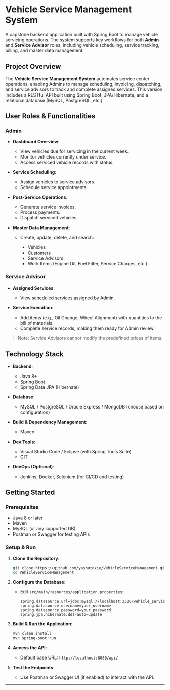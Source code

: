 # Vehicle Service Management System  

A capstone backend application built with Spring Boot to manage vehicle servicing operations. The system supports key workflows for both **Admin** and **Service Advisor** roles, including vehicle scheduling, service tracking, billing, and master data management.

## Project Overview

The **Vehicle Service Management System** automates service center operations, enabling Admins to manage scheduling, invoicing, dispatching, and service advisors to track and complete assigned services. This version includes a RESTful API built using Spring Boot, JPA/Hibernate, and a relational database (MySQL, PostgreSQL, etc.).

## User Roles & Functionalities

### Admin

* **Dashboard Overview**:

  * View vehicles due for servicing in the current week.
  * Monitor vehicles currently under service.
  * Access serviced vehicle records with status.

* **Service Scheduling**:

  * Assign vehicles to service advisors.
  * Schedule service appointments.

* **Post-Service Operations**:

  * Generate service invoices.
  * Process payments.
  * Dispatch serviced vehicles.

* **Master Data Management**:

  * Create, update, delete, and search:

    * Vehicles
    * Customers
    * Service Advisors
    * Work Items (Engine Oil, Fuel Filter, Service Charges, etc.)

### Service Advisor

* **Assigned Services**:

  * View scheduled services assigned by Admin.

* **Service Execution**:

  * Add items (e.g., Oil Change, Wheel Alignment) with quantities to the bill of materials.
  * Complete service records, making them ready for Admin review.

> Note: Service Advisors cannot modify the predefined prices of items.

## Technology Stack

* **Backend**:

  * Java 8+
  * Spring Boot
  * Spring Data JPA (Hibernate)

* **Database**:

  * MySQL / PostgreSQL / Oracle Express / MongoDB (choose based on configuration)

* **Build & Dependency Management**:

  * Maven

* **Dev Tools**:

  * Visual Studio Code / Eclipse (with Spring Tools Suite)
  * GIT

* **DevOps (Optional)**:

  * Jenkins, Docker, Selenium (for CI/CD and testing)

## Getting Started

### Prerequisites

* Java 8 or later
* Maven
* MySQL (or any supported DB)
* Postman or Swagger for testing APIs

### Setup & Run

1. **Clone the Repository**:

   ```bash
   git clone https://github.com/yashutoxie/VehicleServiceManagement.git
   cd VehicleServiceManagement
   ```

2. **Configure the Database**:

   * Edit `src/main/resources/application.properties`:

     ```properties
     spring.datasource.url=jdbc:mysql://localhost:3306/vehicle_service_db
     spring.datasource.username=your_username
     spring.datasource.password=your_password
     spring.jpa.hibernate.ddl-auto=update
     ```

3. **Build & Run the Application**:

   ```bash
   mvn clean install
   mvn spring-boot:run
   ```

4. **Access the API**:

   * Default base URL: `http://localhost:8080/api/`

5. **Test the Endpoints**:

   * Use Postman or Swagger UI (if enabled) to interact with the API.

--- 
